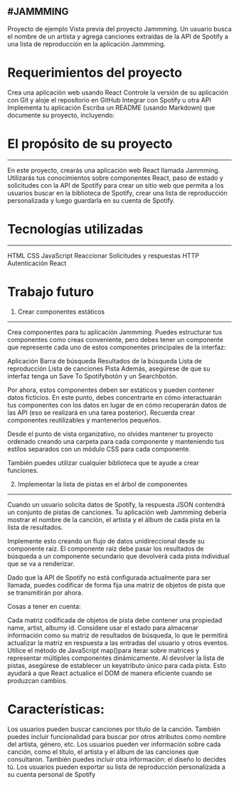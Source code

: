   #JAMMMING
  ---------

Proyecto de ejemplo
Vista previa del proyecto Jammming. Un usuario busca el nombre de un artista y agrega canciones extraídas de la API de Spotify a una lista de reproducción en la aplicación Jammming.

# Requerimientos del proyecto
Crea una aplicación web usando React
Controle la versión de su aplicación con Git y aloje el repositorio en GitHub
Integrar con Spotify u otra API
Implementa tu aplicación
Escriba un README (usando Markdown) que documente su proyecto, incluyendo:

# El propósito de su proyecto
-----------------------------
En este proyecto, crearás una aplicación web React llamada Jammming. Utilizarás tus conocimientos sobre componentes React, paso de estado y solicitudes con la API de Spotify para crear un sitio web que permita a los usuarios buscar en la biblioteca de Spotify, crear una lista de reproducción personalizada y luego guardarla en su cuenta de Spotify.

# Tecnologías utilizadas
------------------------
HTML
CSS
JavaScript
Reaccionar
Solicitudes y respuestas HTTP
Autenticación
React


# Trabajo futuro
1. Crear componentes estáticos
--------------------------------
Crea componentes para tu aplicación Jammming. Puedes estructurar tus componentes como creas conveniente, pero debes tener un componente que represente cada uno de estos componentes principales de la interfaz:

Aplicación
Barra de búsqueda
Resultados de la búsqueda
Lista de reproducción
Lista de canciones
Pista
Además, asegúrese de que su interfaz tenga un Save To Spotifybotón y un Searchbotón.

Por ahora, estos componentes deben ser estáticos y pueden contener datos ficticios. En este punto, debes concentrarte en cómo interactuarán tus componentes con los datos en lugar de en cómo recuperarán datos de las API (eso se realizará en una tarea posterior). Recuerda crear componentes reutilizables y mantenerlos pequeños.

Desde el punto de vista organizativo, no olvides mantener tu proyecto ordenado creando una carpeta para cada componente y manteniendo tus estilos separados con un módulo CSS para cada componente.

También puedes utilizar cualquier biblioteca que te ayude a crear funciones.

2. Implementar la lista de pistas en el árbol de componentes
------------------------------------------------------------

Cuando un usuario solicita datos de Spotify, la respuesta JSON contendrá un conjunto de pistas de canciones. Tu aplicación web Jammming debería mostrar el nombre de la canción, el artista y el álbum de cada pista en la lista de resultados.

Implemente esto creando un flujo de datos unidireccional desde su componente raíz. El componente raíz debe pasar los resultados de búsqueda a un componente secundario que devolverá cada pista individual que se va a renderizar.

Dado que la API de Spotify no está configurada actualmente para ser llamada, puedes codificar de forma fija una matriz de objetos de pista que se transmitirán por ahora.

Cosas a tener en cuenta:

Cada matriz codificada de objetos de pista debe contener una propiedad name, artist, albumy id.
Considere usar el estado para almacenar información como su matriz de resultados de búsqueda, lo que le permitirá actualizar la matriz en respuesta a las entradas del usuario y otros eventos.
Utilice el método de JavaScript map()para iterar sobre matrices y representar múltiples componentes dinámicamente.
Al devolver la lista de pistas, asegúrese de establecer un keyatributo único para cada pista. Esto ayudará a que React actualice el DOM de manera eficiente cuando se produzcan cambios.

# Características:

Los usuarios pueden buscar canciones por título de la canción.
También puedes incluir funcionalidad para buscar por otros atributos como nombre del artista, género, etc.
Los usuarios pueden ver información sobre cada canción, como el título, el artista y el álbum de las canciones que consultaron.
También puedes incluir otra información: el diseño lo decides tú.
Los usuarios pueden exportar su lista de reproducción personalizada a su cuenta personal de Spotify

